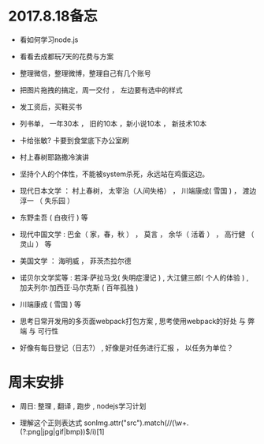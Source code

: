 
# 2017.8.18备忘

* 看如何学习node.js
* 看看去成都玩7天的花费与方案
* 整理微信，整理微博，整理自己有几个账号
* 把图片拖拽的搞定，周一交付   ，  左边要有选中的样式
* 发工资后，买鞋买书



* 列书单， 一年30本  ，  旧的10本  ，新小说10本  ， 新技术10本       
* 卡给张敏?  卡要到食堂底下办公室刷



* 村上春树耶路撒冷演讲
* 坚持个人的个体性，不能被system杀死，永远站在鸡蛋这边。
* 现代日本文学  ： 村上春树， 太宰治（人间失格） ，  川端康成( 雪国 ) ， 渡边淳一 （ 失乐园 ）
* 东野圭吾  ( 白夜行 )  等
* 现代中国文学  : 巴金（ 家，春，秋 ）  ，  莫言   ，  余华（ 活着 ） ，  高行健 （ 灵山 ） 等
* 美国文学 ： 海明威   ，  菲茨杰拉尔德
* 诺贝尔文学奖等 : 若泽·萨拉马戈( 失明症漫记 )  ,   大江健三郎( 个人的体验 )  , 加夫列尔·加西亚·马尔克斯 ( 百年孤独 )
* 川端康成 ( 雪国 )  等
* 思考日常开发用的多页面webpack打包方案  ,  思考使用webpack的好处 与 弊端 与 可行性
* 好像有每日登记（日志?）   ,  好像是对任务进行汇报  ， 以任务为单位？


# 周末安排

* 周日: 整理 , 翻译 , 跑步 , nodejs学习计划



* 理解这个正则表达式  sonImg.attr("src").match(/\/(\w+\.(?:png|jpg|gif|bmp))$/i)[1]


















































